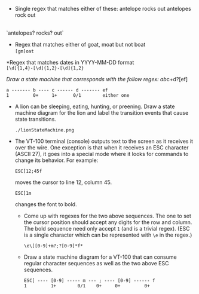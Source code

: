 * Single regex that matches either of these:
  antelope rocks out
  antelopes rock out
<br>
`antelopes? rocks? out`

* Regex that matches either of goat, moat but not boat <br>
`[gm]oat`

*Regex that matches dates in YYYY-MM-DD format <br>
`[\d]{1,4}-[\d]{1,2}-[\d]{1,2}`

*Draw a state machine that corresponds with the follow regex: 
  ab*c+d?[ef]
  ```
  a ------- b ---- c ------ d ------- ef
  1         0+     1+      0/1        either one
  ```

* A lion can be sleeping, eating, hunting, or preening. Draw a state
  machine diagram for the lion and label the transition events that
  cause state transitions.

  `./lionStateMachine.png`

* The VT-100 terminal (console) outputs text to the screen as it
  receives it over the wire. One exception is that when it receives an
  ESC character (ASCII 27), it goes into a special mode where it looks
  for commands to change its behavior. For example:

      ESC[12;45f

  moves the cursor to line 12, column 45.

      ESC[1m

  changes the font to bold.

  * Come up with regexes for the two above sequences. The one to set the
    cursor position should accept any digits for the row and column. The
    bold sequence need only accept `1` (and is a trivial regex). (ESC is
    a single character which can be represented with `\e` in the regex.)

    `\e\[[0-9]+m?;?[0-9]*f*`


  * Draw a state machine diagram for a VT-100 that can consume regular character sequences as well as the two above ESC sequences.

    ```
    ESC[ ---- [0-9] ----- m --- ; ---- [0-9] ------ f
    1         1+        0/1    0+     0+         0+
    ```